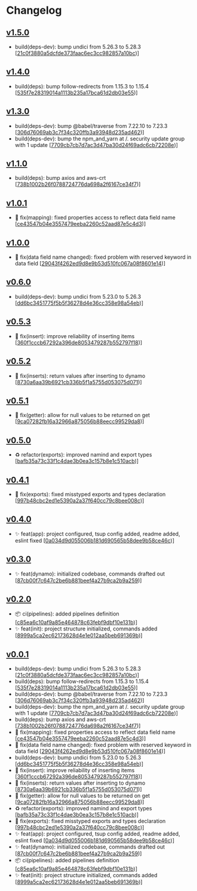 # Changelog


## [v1.5.0](https://github.com/sladg/serverless-kv/compare/v1.4.0...v1.5.0)

* build(deps-dev): bump undici from 5.26.3 to 5.28.3 [[21c0f3880a5dcfde373faac6ec3cc982857a10bc](https://github.com/sladg/serverless-kv/commit/21c0f3880a5dcfde373faac6ec3cc982857a10bc))]


## [v1.4.0](https://github.com/sladg/serverless-kv/compare/v1.3.0...v1.4.0)

* build(deps): bump follow-redirects from 1.15.3 to 1.15.4 [[535f7e28319014a1113b235a17bca61d2db03e55](https://github.com/sladg/serverless-kv/commit/535f7e28319014a1113b235a17bca61d2db03e55))]


## [v1.3.0](https://github.com/sladg/serverless-kv/compare/v1.1.0...v1.3.0)

* build(deps-dev): bump @babel/traverse from 7.22.10 to 7.23.3 [[306d76069ab3c7f34c320ffb3a93948d235ad462](https://github.com/sladg/serverless-kv/commit/306d76069ab3c7f34c320ffb3a93948d235ad462))]
* build(deps-dev): bump the npm_and_yarn at /. security update group with 1 update [[7709cb7cb7d7ac3d47ba30d24f69adc6cb72208e](https://github.com/sladg/serverless-kv/commit/7709cb7cb7d7ac3d47ba30d24f69adc6cb72208e))]


## [v1.1.0](https://github.com/sladg/serverless-kv/compare/v1.0.1...v1.1.0)

* build(deps): bump axios and aws-crt [[738b1002b26f0788724776da698a2f6167ce34f7](https://github.com/sladg/serverless-kv/commit/738b1002b26f0788724776da698a2f6167ce34f7))]


## [v1.0.1](https://github.com/sladg/serverless-kv/compare/v1.0.0...v1.0.1)

* 🐛 fix(mapping): fixed properties access to reflect data field name [[ce43547b04e3557479eeba2260c52aad87e5c4d3](https://github.com/sladg/serverless-kv/commit/ce43547b04e3557479eeba2260c52aad87e5c4d3))]


## [v1.0.0](https://github.com/sladg/serverless-kv/compare/v0.6.0...v1.0.0)

* 🐛 fix(data field name changed): fixed problem with reserved keyword in data field [[29043f4262ed9d8e9b53d510fc067a08f8601e14](https://github.com/sladg/serverless-kv/commit/29043f4262ed9d8e9b53d510fc067a08f8601e14))]


## [v0.6.0](https://github.com/sladg/serverless-kv/compare/v0.5.3...v0.6.0)

* build(deps-dev): bump undici from 5.23.0 to 5.26.3 [[dd6bc3451775f5b5f36278d4e36cc358e98a54eb](https://github.com/sladg/serverless-kv/commit/dd6bc3451775f5b5f36278d4e36cc358e98a54eb))]


## [v0.5.3](https://github.com/sladg/serverless-kv/compare/v0.5.2...v0.5.3)

* 🐛 fix(insert): improve reliability of inserting items [[360f1cccb67292a396de8053479287b552797f18](https://github.com/sladg/serverless-kv/commit/360f1cccb67292a396de8053479287b552797f18))]


## [v0.5.2](https://github.com/sladg/serverless-kv/compare/v0.5.1...v0.5.2)

* 🐛 fix(inserts): return values after inserting to dynamo [[8730a6aa39b6921cb336b5f1a5755d053075d071](https://github.com/sladg/serverless-kv/commit/8730a6aa39b6921cb336b5f1a5755d053075d071))]


## [v0.5.1](https://github.com/sladg/serverless-kv/compare/v0.5.0...v0.5.1)

* 🐛 fix(getter): allow for null values to be returned on get [[9ca07282fb16a32966a875056b88eecc99529da8](https://github.com/sladg/serverless-kv/commit/9ca07282fb16a32966a875056b88eecc99529da8))]


## [v0.5.0](https://github.com/sladg/serverless-kv/compare/v0.4.1...v0.5.0)

* ♻️ refactor(exports): improved namind and export types [[bafb35a73c33f1c4dae3b0ea3c157b8e1c510acb](https://github.com/sladg/serverless-kv/commit/bafb35a73c33f1c4dae3b0ea3c157b8e1c510acb))]


## [v0.4.1](https://github.com/sladg/serverless-kv/compare/v0.4.0...v0.4.1)

* 🐛 fix(exports): fixed misstyped exports and types declaration [[997b48cbc2ed1e5390a2a37f640cc79c8bee008c](https://github.com/sladg/serverless-kv/commit/997b48cbc2ed1e5390a2a37f640cc79c8bee008c))]


## [v0.4.0](https://github.com/sladg/serverless-kv/compare/v0.3.0...v0.4.0)

* ✨ feat(app): project configured, tsup config added, readme added, eslint fixed [[0a034d9d055006b181d690565b58dee9b58ce46c](https://github.com/sladg/serverless-kv/commit/0a034d9d055006b181d690565b58dee9b58ce46c))]


## [v0.3.0](https://github.com/sladg/serverless-kv/compare/v0.2.0...v0.3.0)

* ✨ feat(dynamo): initialized codebase, commands drafted out [[87cb00f7c647c2be6b881beef4a27b9ca2b9a259](https://github.com/sladg/serverless-kv/commit/87cb00f7c647c2be6b881beef4a27b9ca2b9a259))]


## [v0.2.0](https://github.com/sladg/serverless-kv/compare/v0.0.1...v0.2.0)

* 📦 ci(pipelines): added pipelines definition [[c85ea6c10af9a85e464878c63febf9dbf10e131b](https://github.com/sladg/serverless-kv/commit/c85ea6c10af9a85e464878c63febf9dbf10e131b))]
* ✨ feat(init): project structure initialized, commands added [[8999a5ca2ec62173628d4e1e012aa5beb691369b](https://github.com/sladg/serverless-kv/commit/8999a5ca2ec62173628d4e1e012aa5beb691369b))]


## [v0.0.1](https://github.com/sladg/serverless-kv/compare/v0.0.1)

* build(deps-dev): bump undici from 5.26.3 to 5.28.3 [[21c0f3880a5dcfde373faac6ec3cc982857a10bc](https://github.com/sladg/serverless-kv/commit/21c0f3880a5dcfde373faac6ec3cc982857a10bc))]
* build(deps): bump follow-redirects from 1.15.3 to 1.15.4 [[535f7e28319014a1113b235a17bca61d2db03e55](https://github.com/sladg/serverless-kv/commit/535f7e28319014a1113b235a17bca61d2db03e55))]
* build(deps-dev): bump @babel/traverse from 7.22.10 to 7.23.3 [[306d76069ab3c7f34c320ffb3a93948d235ad462](https://github.com/sladg/serverless-kv/commit/306d76069ab3c7f34c320ffb3a93948d235ad462))]
* build(deps-dev): bump the npm_and_yarn at /. security update group with 1 update [[7709cb7cb7d7ac3d47ba30d24f69adc6cb72208e](https://github.com/sladg/serverless-kv/commit/7709cb7cb7d7ac3d47ba30d24f69adc6cb72208e))]
* build(deps): bump axios and aws-crt [[738b1002b26f0788724776da698a2f6167ce34f7](https://github.com/sladg/serverless-kv/commit/738b1002b26f0788724776da698a2f6167ce34f7))]
* 🐛 fix(mapping): fixed properties access to reflect data field name [[ce43547b04e3557479eeba2260c52aad87e5c4d3](https://github.com/sladg/serverless-kv/commit/ce43547b04e3557479eeba2260c52aad87e5c4d3))]
* 🐛 fix(data field name changed): fixed problem with reserved keyword in data field [[29043f4262ed9d8e9b53d510fc067a08f8601e14](https://github.com/sladg/serverless-kv/commit/29043f4262ed9d8e9b53d510fc067a08f8601e14))]
* build(deps-dev): bump undici from 5.23.0 to 5.26.3 [[dd6bc3451775f5b5f36278d4e36cc358e98a54eb](https://github.com/sladg/serverless-kv/commit/dd6bc3451775f5b5f36278d4e36cc358e98a54eb))]
* 🐛 fix(insert): improve reliability of inserting items [[360f1cccb67292a396de8053479287b552797f18](https://github.com/sladg/serverless-kv/commit/360f1cccb67292a396de8053479287b552797f18))]
* 🐛 fix(inserts): return values after inserting to dynamo [[8730a6aa39b6921cb336b5f1a5755d053075d071](https://github.com/sladg/serverless-kv/commit/8730a6aa39b6921cb336b5f1a5755d053075d071))]
* 🐛 fix(getter): allow for null values to be returned on get [[9ca07282fb16a32966a875056b88eecc99529da8](https://github.com/sladg/serverless-kv/commit/9ca07282fb16a32966a875056b88eecc99529da8))]
* ♻️ refactor(exports): improved namind and export types [[bafb35a73c33f1c4dae3b0ea3c157b8e1c510acb](https://github.com/sladg/serverless-kv/commit/bafb35a73c33f1c4dae3b0ea3c157b8e1c510acb))]
* 🐛 fix(exports): fixed misstyped exports and types declaration [[997b48cbc2ed1e5390a2a37f640cc79c8bee008c](https://github.com/sladg/serverless-kv/commit/997b48cbc2ed1e5390a2a37f640cc79c8bee008c))]
* ✨ feat(app): project configured, tsup config added, readme added, eslint fixed [[0a034d9d055006b181d690565b58dee9b58ce46c](https://github.com/sladg/serverless-kv/commit/0a034d9d055006b181d690565b58dee9b58ce46c))]
* ✨ feat(dynamo): initialized codebase, commands drafted out [[87cb00f7c647c2be6b881beef4a27b9ca2b9a259](https://github.com/sladg/serverless-kv/commit/87cb00f7c647c2be6b881beef4a27b9ca2b9a259))]
* 📦 ci(pipelines): added pipelines definition [[c85ea6c10af9a85e464878c63febf9dbf10e131b](https://github.com/sladg/serverless-kv/commit/c85ea6c10af9a85e464878c63febf9dbf10e131b))]
* ✨ feat(init): project structure initialized, commands added [[8999a5ca2ec62173628d4e1e012aa5beb691369b](https://github.com/sladg/serverless-kv/commit/8999a5ca2ec62173628d4e1e012aa5beb691369b))]